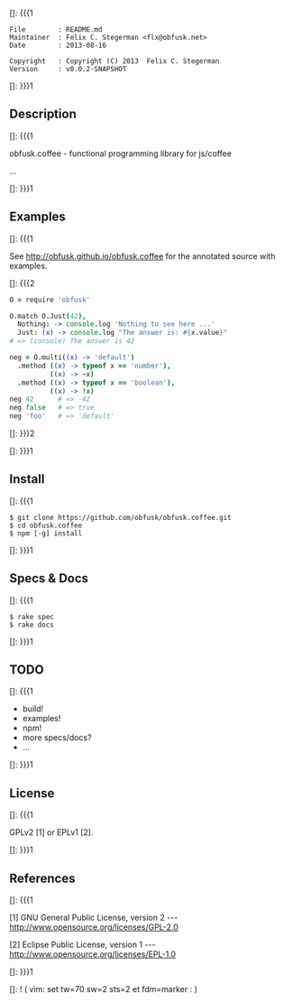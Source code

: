 []: {{{1

    File        : README.md
    Maintainer  : Felix C. Stegerman <flx@obfusk.net>
    Date        : 2013-08-16

    Copyright   : Copyright (C) 2013  Felix C. Stegerman
    Version     : v0.0.2-SNAPSHOT

[]: }}}1

## Description
[]: {{{1

  obfusk.coffee - functional programming library for js/coffee

  ...

[]: }}}1

## Examples
[]: {{{1

See http://obfusk.github.io/obfusk.coffee for the annotated source
with examples.

[]: {{{2

```coffee
O = require 'obfusk'

O.match O.Just(42),
  Nothing: -> console.log 'Nothing to see here ...'
  Just: (x) -> console.log "The answer is: #{x.value}"
# => (console) The answer is 42

neg = O.multi((x) -> 'default')
  .method ((x) -> typeof x == 'number'),
          ((x) -> -x)
  .method ((x) -> typeof x == 'boolean'),
          ((x) -> !x)
neg 42      # => -42
neg false   # => true
neg 'foo'   # => 'default'
```

[]: }}}2

[]: }}}1

## Install
[]: {{{1

    $ git clone https://github.com/obfusk/obfusk.coffee.git
    $ cd obfusk.coffee
    $ npm [-g] install

[]: }}}1

## Specs & Docs
[]: {{{1

    $ rake spec
    $ rake docs

[]: }}}1

## TODO
[]: {{{1

  * build!
  * examples!
  * npm!
  * more specs/docs?
  * ...

[]: }}}1

## License
[]: {{{1

  GPLv2 [1] or EPLv1 [2].

[]: }}}1

## References
[]: {{{1

  [1] GNU General Public License, version 2
  --- http://www.opensource.org/licenses/GPL-2.0

  [2] Eclipse Public License, version 1
  --- http://www.opensource.org/licenses/EPL-1.0

[]: }}}1

[]: ! ( vim: set tw=70 sw=2 sts=2 et fdm=marker : )
